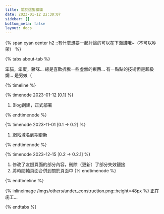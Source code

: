 ```yaml
---
title: 關於這隻貓貓
date: 2023-01-12 22:30:07
sidebar: []
bottom_meta: false
layout: docs
---
```


{% span cyan center h2 ::有什麼想要一起討論的可以在下面講哦~（不可以吵架） %}

{% tabs about-tab %}

<!-- tab 關於我 -->

笨貓，笨蛋，豬咪...
總是喜歡折騰一些虛無的東西...
有一點點的技術但是超級爛...
是男娘（

<!-- endtab -->

<!-- tab Timeline -->

{% timeline %}

{% timenode 2023-01-12 [0.1] %}

1. Blog創建，正式部署

{% endtimenode %}

{% timenode 2023-11-01 [0.1 -> 0.2] %}

1. 網站域名到期更新

{% endtimenode %}

{% timenode 2023-12-15 [0.2 -> 0.2.1] %}
1. 修改了友鏈頁面的部分內容，刪除（更新）了部分失效鏈接
2. 將時間軸頁面合併到關於頁面中
{% endtimenode %}

{% endtimeline %}

<!-- endtab -->

<!-- tab 還沒想好的內容... -->

{% inlineimage /imgs/others/under_construction.png::height=48px %} 正在施工...

<!-- endtab -->
{% endtabs %}
